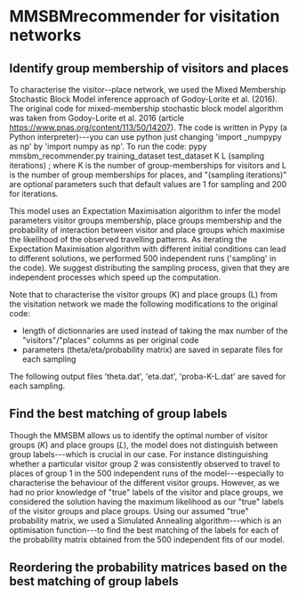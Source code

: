 # MMSBMrecommender for visitation networks 

## Identify group membership of visitors and places
To characterise the visitor--place network, we used the Mixed Membership Stochastic Block Model inference approach of Godoy-Lorite et al. (2016). 
The original code for mixed-membership stochastic block model algorithm was taken from Godoy-Lorite et al. 2016 (article https://www.pnas.org/content/113/50/14207).
The code is written in Pypy (a Python interpreter)---you can use python just changing 'import _numpypy as np' by 'import numpy as np'. To run the code:
pypy mmsbm_recommender.py training_dataset test_dataset K L (sampling iterations) ; where K is the number of group-memberships for visitors and L is the number of group memberships for places, and "(sampling iterations)" are optional parameters such that default values are 1 for sampling and 200 for iterations.

This model uses an Expectation Maximisation algorithm to infer the model parameters visitor groups membership, place groups membership and the probability of interaction between visitor and place groups which maximise the likelihood of the observed travelling patterns. 
As iterating the Expectation Maximisation algorithm with different initial conditions can lead to different solutions, we performed 500 independent runs ('sampling' in the code). We suggest distributing the sampling process, given that they are independent processes which speed up the computation.

Note that to characterise the visitor groups (K) and place groups (L) from the visitation network we made the following modifications to the original code: 
- length of dictionnaries are used instead of taking the max number of the "visitors"/"places" columns as per original code
- parameters (theta/eta/probability matrix) are saved in separate files for each sampling 

The following output files 'theta.dat', 'eta.dat', 'proba-K-L.dat' are saved for each sampling.

## Find the best matching of group labels
Though the MMSBM allows us to identify the optimal number of visitor groups ($K$) and place groups ($L$), the model does not distinguish between group labels---which is crucial in our case. For instance distinguishing whether a particular visitor group 2 was consistently observed to travel to places of group 1 in the 500 independent runs of the model---especially to characterise the behaviour of the different visitor groups. However, as we had no prior knowledge of "true" labels of the visitor and place groups, we considered the solution having the maximum likelihood as our "true" labels of the visitor groups and place groups. Using our assumed "true" probability matrix, we used a Simulated Annealing algorithm---which is an optimisation function---to find the best matching of the labels for each of the probability matrix obtained from the 500 independent fits of our model. 

## Reordering the probability matrices based on the best matching of group labels





